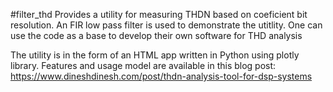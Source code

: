 #filter_thd
Provides a utility for measuring THDN based on coeficient bit resolution. An FIR low pass filter is used to demonstrate the utitlity. One can use the code as a base to develop their own software for THD analysis

The utility is in the form of an HTML app written in Python using plotly library. Features and usage model are available in this blog post: https://www.dineshdinesh.com/post/thdn-analysis-tool-for-dsp-systems 

